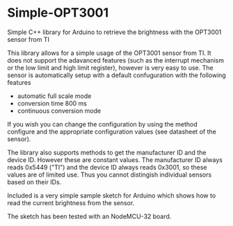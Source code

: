 # Simple-OPT3001
Simple C++ library for Arduino to retrieve the brightness with the OPT3001 sensor from TI

This library allows for a simple usage of the OPT3001 sensor from TI.
It does not support the adavanced features (such  as the interrupt mechanism or the low limit and high limit register), however is very easy to use.
The sensor is automatically setup with a default confuguration with the following features

 - automatic full scale mode
 - conversion time 800 ms
 - continuous conversion mode

If you wish you can change the configuration by using the method configure and the appropriate configuration values (see datasheet of the sensor).

The library also supports methods to get the manufacturer ID and the device ID. However these are constant values.
The manufacturer ID always reads 0x5449 ("TI") and the device ID always reads 0x3001, so these values are of limited use. Thus you cannot distingish 
individual sensors based on their IDs.


Included is a very simple sample sketch for Arduino which shows how to read the current brightness from the sensor.

The sketch has been tested with an NodeMCU-32 board.
